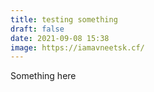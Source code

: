 ```yaml
---
title: testing something
draft: false
date: 2021-09-08 15:38
image: https://iamavneetsk.cf/
---
```

Something here